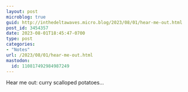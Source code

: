 ```yaml
---
layout: post
microblog: true
guid: http://inthedeltawaves.micro.blog/2023/08/01/hear-me-out.html
post_id: 3454357
date: 2023-08-01T18:45:47-0700
type: post
categories:
- "Notes"
url: /2023/08/01/hear-me-out.html
mastodon:
  id: 110817492984987249
---
```

Hear me out: curry scalloped potatoes…

